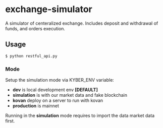# exchange-simulator

A simulator of centeralized exchange.
Includes deposit and withdrawal of funds, and orders execution.

## Usage
```sh
$ python restful_api.py
```

### Mode
Setup the simulation mode via KYBER_ENV variable: 

* **dev** is local development env **[DEFAULT]**
* **simulation** is with our market data and fake blockchain
* **kovan** deploy on a server to run with kovan
* **production** is mainnet

Running in the **simulation** mode requires to import the data market data first.